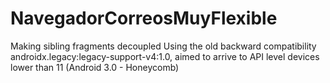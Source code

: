 # NavegadorCorreosMuyFlexible
Making sibling fragments decoupled
Using the old backward compatibility androidx.legacy:legacy-support-v4:1.0, aimed to arrive to API level devices lower than 11 (Android 3.0 - Honeycomb)
